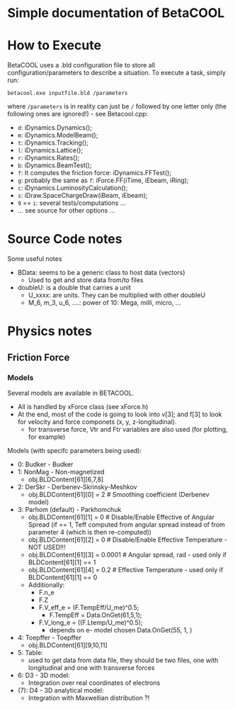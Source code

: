 Simple documentation of BetaCOOL
===

# How to Execute

BetaCOOL uses a .bld configuration file to store all configuration/parameters to describe a situation.
To execute a task, simply run:
``` 
betacool.exe inputfile.bld /parameters
```
where `/parameters` is in reality can just be `/` followed by one letter only (the following ones are ignored!) - see Betacool.cpp:
- `d`: iDynamics.Dynamics();
- `m`: iDynamics.ModelBeam();
- `t`: iDynamics.Tracking();
- `l`: iDynamics.Lattice();
- `r`: iDynamics.Rates();
- `b`: iDynamics.BeamTest();
- `f`: It computes the friction force: iDynamics.FFTest();
- `g`: probably the same as `f`: iForce.FF(iTime, iEbeam, iRing);
- `c`: iDynamics.LuminosityCalculation();
- `s`: iDraw.SpaceChargeDraw(iBeam, iEbeam);
- `9` == `i`: several tests/computations ...
- ... see source for other options ...

# Source Code notes
Some useful notes
- BData: seems to be a generic class to host data (vectors)
    - Used to get and store data from/to files
- doubleU: is a double that carries a unit
    - U_xxxx: are units. They can be multiplied with other doubleU 
    - M_6, m_3, u_6, ....: power of 10: Mega, milli, micro, ...

# Physics notes

## Friction Force

### Models 

Several models are available in BETACOOL.
- All is handled by xForce class (see xForce.h) 
- At the end, most of the code is going to look into v[3]; and f[3] to look for velocity and force componets (x, y, z-longitudinal).
    - for transverse force, Vtr and Ftr variables are also used (for plotting, for example)

Models (with specifc parameters being used):
- 0: Budker - Budker
- 1: NonMag - Non-magnetized
    - obj.BLDContent[61][6,7,8]
- 2: DerSkr - Derbenev-Skrinsky-Meshkov
    - obj.BLDContent[61][0] = 2   # Smoothing coefficient (Derbenev model)
- 3: Parhom (default) - Parkhomchuk
    - obj.BLDContent[61][1] = 0   # Disable/Enable Effective of Angular Spread (if == 1, Teff computed from angular spread instead of from parameter 4 (which is then re-computed))
    - obj.BLDContent[61][2] = 0   # Disable/Enable Effective Temperature - NOT USED!!!
    - obj.BLDContent[61][3] = 0.0001   # Angular spread, rad - used only if BLDContent[61][1] == 1
    - obj.BLDContent[61][4] = 0.2 # Effective Temperature - used only if BLDContent[61][1] == 0
    - Additionally:
        - F.n_e
        - F.Z
        - F.V_eff_e  = (F.TempEff/U_me)^0.5;
            - F.TempEff   = Data.OnGet(61,5,1);
        - F.V_long_e = ((F.Ltemp/U_me)^0.5);
            - depends on e- model chosen Data.OnGet(55, 1, )
- 4: Toepffer - Toepffer
    - obj.BLDContent[61][9,10,11]
- 5: Table:
    - used to get data from data file, they should be two files, one with longitudinal and one with transverse forces
- 6: D3 - 3D model:
    - Integration over real coordinates of electrons 
- (7): D4 - 3D analytical model:
    - Integration with Maxwellian distribution ?!


